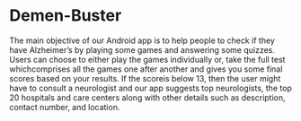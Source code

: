 # Demen-Buster

The main objective of our Android app is to help people to check if they have Alzheimer’s by playing some games and answering some quizzes. Users can choose to either play the games individually or, take the full test whichcomprises all the games one after another and gives you some final scores based on your results. If the scoreis below 13, then the user might have to consult a neurologist and our app suggests top neurologists, the top 20 hospitals and care centers along with other details such as description, contact number, and location.
